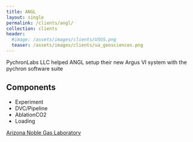```yaml
---
title: ANGL
layout: single
permalink: /clients/angl/
collection: clients
header:
  #image: /assets/images/clients/USGS.png
  teaser: /assets/images/clients/ua_geosciences.png
---
```


PychronLabs LLC helped ANGL setup their new Argus VI system with the pychron software suite

Components
-----------
- Experiment
- DVC/Pipeline
- AblationCO2
- Loading

[Arizona Noble Gas Laboratory](https://www.geo.arizona.edu/angl/)
